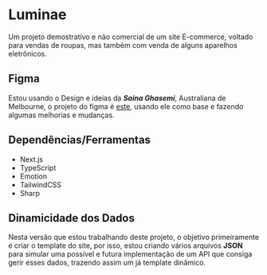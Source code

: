 # Luminae

Um projeto demostrativo e não comercial de um site E-commerce, voltado para vendas de roupas, mas também com venda de alguns aparelhos eletrônicos.

## Figma

Estou usando o Design e ideias da ***Saina Ghasemi***, Australiana de Melbourne, o projeto do figma é [este](https://www.figma.com/file/UN5zuXxowlakVlkj9u7ef8/Ecommerce-UI-Kit-(Community)?node-id=0%3A1&mode=dev), usando ele como base e fazendo algumas melhorias e mudanças.

## Dependências/Ferramentas

- Next.js
- TypeScript
- Emotion
- TailwindCSS
- Sharp

## Dinamicidade dos Dados

Nesta versão que estou trabalhando deste projeto, o objetivo primeiramente é criar o template do site, por isso, estou criando vários arquivos **JSON** para simular uma possível e futura implementação de um API que consiga gerir esses dados, trazendo assim um já template dinâmico.